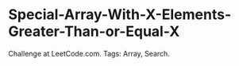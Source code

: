# Special-Array-With-X-Elements-Greater-Than-or-Equal-X
Challenge at LeetCode.com. Tags: Array, Search.

